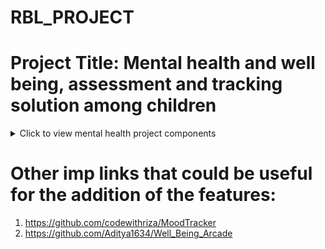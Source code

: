 # RBL_PROJECT
# Project Title: Mental health and well being, assessment and tracking solution among children
<details>
  <summary>Click to view mental health project components</summary>

  <ul>
    <li>a) Chatbot</li>
    <li>b) Gameified for mental health</li>
    <li>c) Quizzes for mental health</li>
    <li>d) Alzheimer (full-fledged support of the problem)</li>
  </ul>

</details>


# Other imp links that could be useful for the addition of the features:
 1) https://github.com/codewithriza/MoodTracker
 2) https://github.com/Aditya1634/Well_Being_Arcade
